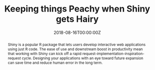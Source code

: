 ---
title: 'Keeping things Peachy when Shiny gets Hairy'
authors:
- Marianna Foos
date: '2018-08-16T00:00:00Z'

# Schedule page publish date (NOT proceeding's date).
publishDate: '20001-01-01T00:00:00Z'

# proceeding type.
# Legend: 0 = Uncategorized; 1 = Talk, 2 = Keynote, 3 = Workshop
# To add more update publications_types.toml and en.yaml
publication_types: ['1']
publication_type_description: Talk

# proceeding name and optional abbreviated proceeding name.
publication: Presented at 2018 Conference
publication_short: Presented at 2018 Conference

abstract: Shiny is a popular R package that lets users develop interactive web applications using just R code. The ease of use and downstream boost in productivity mean that working with Shiny can kick off a rapid request-implementation-inspiration-request cycle. Designing your applications with an eye toward future expansion can save time and reduce human error in the long term.

tags:
- Rstudio
featured: false

links:
url_slides: 'https://github.com/rinpharma/2018_presentations/blob/master/talks_folder/2018-Foos-Keeping_Things_Peachy_When_Shiny_Gets_Hairy.pptx'
url_video: ''

---